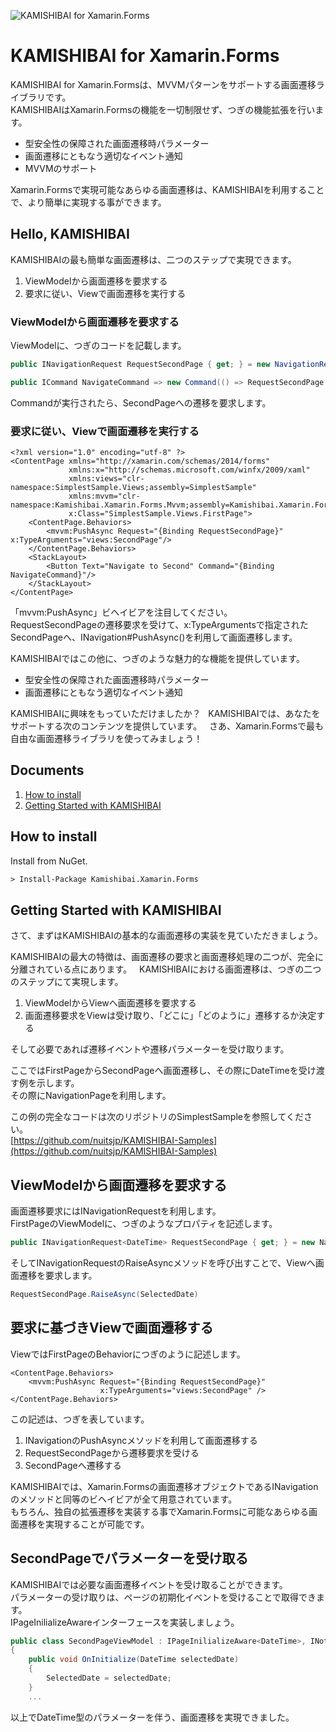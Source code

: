 ![KAMISHIBAI for Xamarin.Forms](https://raw.githubusercontent.com/nuitsjp/KAMISHIBAI/master/logo_wide.png)

# KAMISHIBAI for Xamarin.Forms

KAMISHIBAI for Xamarin.Formsは、MVVMパターンをサポートする画面遷移ライブラリです。  
KAMISHIBAIはXamarin.Formsの機能を一切制限せず、つぎの機能拡張を行います。  

* 型安全性の保障された画面遷移時パラメーター  
* 画面遷移にともなう適切なイベント通知  
* MVVMのサポート  

Xamarin.Formsで実現可能なあらゆる画面遷移は、KAMISHIBAIを利用することで、より簡単に実現する事ができます。  

## Hello, KAMISHIBAI  

KAMISHIBAIの最も簡単な画面遷移は、二つのステップで実現できます。  

1. ViewModelから画面遷移を要求する  
2. 要求に従い、Viewで画面遷移を実行する  

### ViewModelから画面遷移を要求する  
ViewModelに、つぎのコードを記載します。  

```cs
public INavigationRequest RequestSecondPage { get; } = new NavigationRequest();

public ICommand NavigateCommand => new Command(() => RequestSecondPage.RaiseAsync();
```

Commandが実行されたら、SecondPageへの遷移を要求します。  

### 要求に従い、Viewで画面遷移を実行する

```xaml
<?xml version="1.0" encoding="utf-8" ?>
<ContentPage xmlns="http://xamarin.com/schemas/2014/forms"
             xmlns:x="http://schemas.microsoft.com/winfx/2009/xaml"
             xmlns:views="clr-namespace:SimplestSample.Views;assembly=SimplestSample"
             xmlns:mvvm="clr-namespace:Kamishibai.Xamarin.Forms.Mvvm;assembly=Kamishibai.Xamarin.Forms"
             x:Class="SimplestSample.Views.FirstPage">
    <ContentPage.Behaviors>
        <mvvm:PushAsync Request="{Binding RequestSecondPage}" x:TypeArguments="views:SecondPage"/>
    </ContentPage.Behaviors>
    <StackLayout>
        <Button Text="Navigate to Second" Command="{Binding NavigateCommand}"/>
    </StackLayout>
</ContentPage>
```
「mvvm:PushAsync」ビヘイビアを注目してください。  
RequestSecondPageの遷移要求を受けて、x:TypeArgumentsで指定されたSecondPageへ、INavigation#PushAsync()を利用して画面遷移します。  

KAMISHIBAIではこの他に、つぎのような魅力的な機能を提供しています。  

* 型安全性の保障された画面遷移時パラメーター  
* 画面遷移にともなう適切なイベント通知  

KAMISHIBAIに興味をもっていただけましたか？  
KAMISHIBAIでは、あなたをサポートする次のコンテンツを提供しています。  
さあ、Xamarin.Formsで最も自由な画面遷移ライブラリを使ってみましょう！  

## Documents

1. [How to install](#how-to-install)
2. [Getting Started with KAMISHIBAI](#getting-started-with-kamishibai)

## How to install  

Install from NuGet.

```txt
> Install-Package Kamishibai.Xamarin.Forms
```

## Getting Started with KAMISHIBAI

さて、まずはKAMISHIBAIの基本的な画面遷移の実装を見ていただきましょう。  

KAMISHIBAIの最大の特徴は、画面遷移の要求と画面遷移処理の二つが、完全に分離されている点にあります。  
KAMISHIBAIにおける画面遷移は、つぎの二つのステップにて実現します。  

1. ViewModelからViewへ画面遷移を要求する  
2. 画面遷移要求をViewは受け取り、「どこに」「どのように」遷移するか決定する  

そして必要であれば遷移イベントや遷移パラメーターを受け取ります。  

ここではFirstPageからSecondPageへ画面遷移し、その際にDateTimeを受け渡す例を示します。  
その際にNavigationPageを利用します。  

この例の完全なコードは次のリポジトリのSimplestSampleを参照してください。  
[https://github.com/nuitsjp/KAMISHIBAI-Samples](https://github.com/nuitsjp/KAMISHIBAI-Samples)

## ViewModelから画面遷移を要求する  

画面遷移要求にはINavigationRequestを利用します。  
FirstPageのViewModelに、つぎのようなプロパティを記述します。  

```cs
public INavigationRequest<DateTime> RequestSecondPage { get; } = new NavigationRequest<DateTime>();
```

そしてINavigationRequestのRaiseAsyncメソッドを呼び出すことで、Viewへ画面遷移を要求します。  

```cs
RequestSecondPage.RaiseAsync(SelectedDate)
```

## 要求に基づきViewで画面遷移する

ViewではFirstPageのBehaviorにつぎのように記述します。

```xaml
<ContentPage.Behaviors>
    <mvvm:PushAsync Request="{Binding RequestSecondPage}"
                    x:TypeArguments="views:SecondPage" />
</ContentPage.Behaviors>
```

この記述は、つぎを表しています。  

1. INavigationのPushAsyncメソッドを利用して画面遷移する  
2. RequestSecondPageから遷移要求を受ける
3. SecondPageへ遷移する  

KAMISHIBAIでは、Xamarin.Formsの画面遷移オブジェクトであるINavigationのメソッドと同等のビヘイビアが全て用意されています。  
もちろん、独自の拡張遷移を実装する事でXamarin.Formsに可能なあらゆる画面遷移を実現することが可能です。  

## SecondPageでパラメーターを受け取る  

KAMISHIBAIでは必要な画面遷移イベントを受け取ることができます。  
パラメーターの受け取りは、ページの初期化イベントを受けることで取得できます。  
IPageInilializeAwareインターフェースを実装しましょう。  

```cs
public class SecondPageViewModel : IPageInilializeAware<DateTime>, INotifyPropertyChanged
{
    public void OnInitialize(DateTime selectedDate)
    {
        SelectedDate = selectedDate;
    }
    ...
```

以上でDateTime型のパラメーターを伴う、画面遷移を実現できました。  
